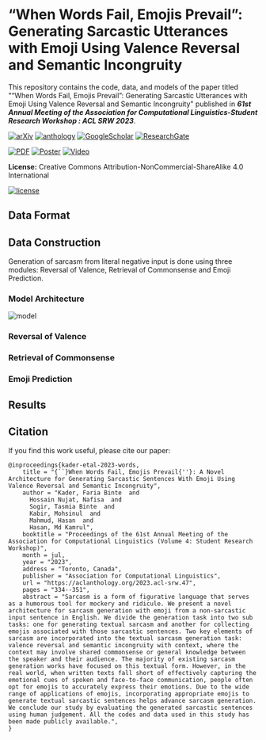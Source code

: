 # “When Words Fail, Emojis Prevail”: Generating Sarcastic Utterances with Emoji Using Valence Reversal and Semantic Incongruity
This repository contains the code, data, and models of the paper titled "“When Words Fail, Emojis Prevail”: Generating Sarcastic Utterances with Emoji Using Valence Reversal and Semantic Incongruity" published in  ***61st Annual Meeting of the Association for Computational Linguistics-Student Research Workshop : ACL SRW 2023***.

[![arXiv](https://img.shields.io/badge/arXiv-2305.04105-b31b1b.svg)](https://arxiv.org/abs/2305.04105)
[![anthology](https://img.shields.io/badge/ACL%20Anthology-2023.aclsrw.47-EE161F.svg)](https://aclanthology.org/2023.acl-srw.47/)
[![GoogleScholar](https://img.shields.io/badge/Google%20Scholar-4285F4?style=flat&logo=Google+Scholar&logoColor=white&color=gray&labelColor=4285F4)](https://tinyurl.com/2zh5nrsh)
[![ResearchGate](https://img.shields.io/badge/ResearchGate-00CCBB?style=flat&logo=ResearchGate&logoColor=white&color=gray&labelColor=00CCBB)](https://tinyurl.com/278f4us9)

[![PDF](https://img.shields.io/badge/Paper%20PDF-EF3939?style=flat&logo=adobeacrobatreader&logoColor=white&color=gray&labelColor=ec1c24)](https://aclanthology.org/2023.acl-srw.47.pdf)
[![Poster](https://img.shields.io/badge/Poster%20PDF-EF3939?style=flat&logo=Microsoft+PowerPoint&logoColor=white&color=gray&labelColor=B7472A)](https://drive.google.com/file/d/1EGaVY3H-iyaKjEr2bchgOmJ8Q771CE00/view?usp=sharing)
[![Video](https://img.shields.io/badge/Video%20Presentation-4285F4?style=flat&logo=Google+Drive&logoColor=white&color=gray&labelColor=4285F4)](https://drive.google.com/file/d/1IR6yGm2vlVmYwJb3HGedVL4BUJ83GYP3/view?usp=sharing)



**License:** Creative Commons Attribution-NonCommercial-ShareAlike 4.0 International

[![license](https://arxiv.org/icons/licenses/by-nc-sa-4.0.png)](http://creativecommons.org/licenses/by-nc-sa/4.0/)

## Data Format




## Data Construction
Generation of sarcasm from literal negative input is done using three modules: Reversal of Valence, Retrieval of Commonsense and Emoji Prediction.
### Model Architecture
![model](https://github.com/WrightlyRong/Sarcasm-Generation-with-Emoji/assets/55374565/31762ad7-b29e-46ba-897f-21f5816c8061)

### Reversal of Valence

### Retrieval of Commonsense

### Emoji Prediction



## Results

## Citation
If you find this work useful, please cite our paper:
```
@inproceedings{kader-etal-2023-words,
    title = "{``}When Words Fail, Emojis Prevail{''}: A Novel Architecture for Generating Sarcastic Sentences With Emoji Using Valence Reversal and Semantic Incongruity",
    author = "Kader, Faria Binte  and
      Hossain Nujat, Nafisa  and
      Sogir, Tasmia Binte  and
      Kabir, Mohsinul  and
      Mahmud, Hasan  and
      Hasan, Md Kamrul",
    booktitle = "Proceedings of the 61st Annual Meeting of the Association for Computational Linguistics (Volume 4: Student Research Workshop)",
    month = jul,
    year = "2023",
    address = "Toronto, Canada",
    publisher = "Association for Computational Linguistics",
    url = "https://aclanthology.org/2023.acl-srw.47",
    pages = "334--351",
    abstract = "Sarcasm is a form of figurative language that serves as a humorous tool for mockery and ridicule. We present a novel architecture for sarcasm generation with emoji from a non-sarcastic input sentence in English. We divide the generation task into two sub tasks: one for generating textual sarcasm and another for collecting emojis associated with those sarcastic sentences. Two key elements of sarcasm are incorporated into the textual sarcasm generation task: valence reversal and semantic incongruity with context, where the context may involve shared commonsense or general knowledge between the speaker and their audience. The majority of existing sarcasm generation works have focused on this textual form. However, in the real world, when written texts fall short of effectively capturing the emotional cues of spoken and face-to-face communication, people often opt for emojis to accurately express their emotions. Due to the wide range of applications of emojis, incorporating appropriate emojis to generate textual sarcastic sentences helps advance sarcasm generation. We conclude our study by evaluating the generated sarcastic sentences using human judgement. All the codes and data used in this study has been made publicly available.",
}

```
